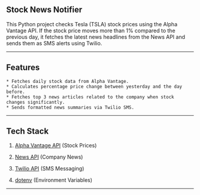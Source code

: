 ## Stock News Notifier

This Python project checks Tesla (TSLA) stock prices using the Alpha Vantage API. If the stock price moves more than 1% 
    compared to the previous day, it fetches the latest news headlines from the News API and sends them as SMS alerts using Twilio.

---

## Features

    * Fetches daily stock data from Alpha Vantage.
    * Calculates percentage price change between yesterday and the day before.
    * Fetches top 3 news articles related to the company when stock changes significantly.
    * Sends formatted news summaries via Twilio SMS.

---

## Tech Stack

1. [Alpha Vantage API](https://www.alphavantage.co/) (Stock Prices)

2. [News API](https://newsapi.org/) (Company News)

3. [Twilio API](https://www.twilio.com/) (SMS Messaging)

4. [dotenv](https://pypi.org/project/python-dotenv/) (Environment Variables)

---